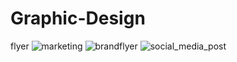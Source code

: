 # Graphic-Design
flyer
![marketing](https://user-images.githubusercontent.com/78899323/124571874-cdc16980-de65-11eb-91fd-a1d71e0a233d.jpg)
![brandflyer](https://user-images.githubusercontent.com/78899323/124855388-80104280-dfc6-11eb-827c-32c716a0509d.jpg)
![social_media_post](https://user-images.githubusercontent.com/78899323/124866882-c2437f00-dfda-11eb-8d26-b0d02dc4d08b.jpg)


